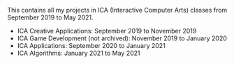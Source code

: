 This contains all my projects in ICA (Interactive Computer Arts) classes from September 2019 to May 2021.

* ICA Creative Applications: September 2019 to November 2019
* ICA Game Development (not archived): November 2019 to January 2020
* ICA Applications: September 2020 to January 2021
* ICA Algorithms: January 2021 to May 2021